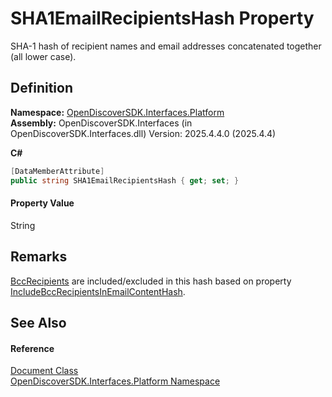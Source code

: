 # SHA1EmailRecipientsHash Property


SHA-1 hash of recipient names and email addresses concatenated together (all lower case).



## Definition
**Namespace:** <a href="a1e65d49-050f-842a-426e-ba8aab188009">OpenDiscoverSDK.Interfaces.Platform</a>  
**Assembly:** OpenDiscoverSDK.Interfaces (in OpenDiscoverSDK.Interfaces.dll) Version: 2025.4.4.0 (2025.4.4)

**C#**
``` C#
[DataMemberAttribute]
public string SHA1EmailRecipientsHash { get; set; }
```



#### Property Value
String

## Remarks
<a href="f3be0589-0971-c2e0-e64c-a0f3f1071d7a">BccRecipients</a> are included/excluded in this hash based on property <a href="e1f5ed2b-48f7-ed93-7625-96ee082b2aa6">IncludeBccRecipientsInEmailContentHash</a>.

## See Also


#### Reference
<a href="1ada9969-add0-f951-f601-f7107618fb9d">Document Class</a>  
<a href="a1e65d49-050f-842a-426e-ba8aab188009">OpenDiscoverSDK.Interfaces.Platform Namespace</a>  

